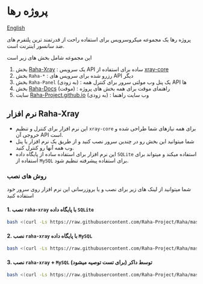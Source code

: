 # پروژه رها

[English](README.md)

پروژه رها یک مجموعه میکروسرویس برای استفاده راحت از قدرتمند ترین پلتفرم های ضد سانسور اینترنت است.

این مجموعه شامل بخش های زیر است
1. بخش [Raha-Xray](https://github.com/Raha-Project/raha-xray) : یک سرویس API ساده برای استفاده از [xray-core](https://github.com/XTLS/Xray-core)
2. بخش `Raha-*` : رزرو شده برای سرویس های API دیگر
3. بخش `Raha-Panel` (به زودی) : یک پنل وب مولتی سرور برای کنترل همه API ها
4. بخش [Raha-Docs](https://github.com/Raha-Project/raha-docs) (موقت) : راهنمای موقت  برای همه بخش های پروژه
5. سایت [Raha-Project.github.io](https://raha-project.github.io) (به زودی) : وب سایت راهنما

## نرم افزار Raha-Xray
* این نرم افزار برای کنترل و تنظیم `xray-core` برای همه نیازهای شما طراحی شده و خروجی آن API است.
* شما میتوانید این بخش رو در چندین سرور نصب کنید و از طریق یک نرم افزار یا پنل وب همه آنها رو کنترل کنید.
* این نرم افزار برای استفاده ساده از پایگاه داده `SQLite` استفاده میکند و میتواند برای استفاده از `MySQL` برای استفاده پیشرفته تنظیم شود.

### روش های نصب

شما میتوانید از لینک های زیر برای نصب و یا بروزرسانی این نرم افزار روی سرور خود استفاده کنید

#### 1. نصب `raha-xray` با پایگاه داده `SQLite`

```sh
bash <(curl -Ls https://raw.githubusercontent.com/Raha-Project/Raha/master/install.sh)
```

#### 2. نصب `raha-xray` با پایگاه داده `MySQL`

```sh
bash <(curl -Ls https://raw.githubusercontent.com/Raha-Project/Raha/master/linuxMySQL/install.sh)
```

#### 3. نصب `raha-xray` + `MySQL` توسط داکر (برای تست توصیه میشود)

```sh
bash <(curl -Ls https://raw.githubusercontent.com/Raha-Project/Raha/master/dockerMysql/install.sh)
```
